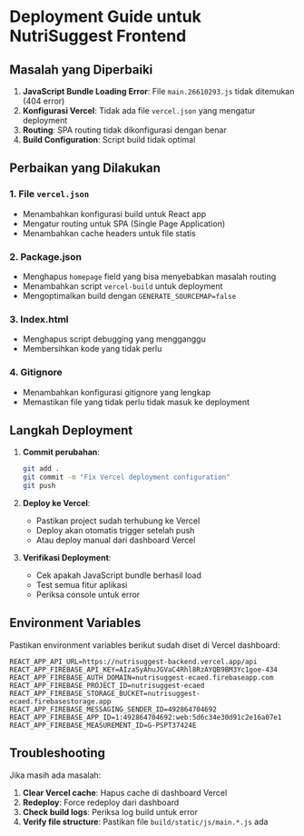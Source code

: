 # Deployment Guide untuk NutriSuggest Frontend

## Masalah yang Diperbaiki

1. **JavaScript Bundle Loading Error**: File `main.26610293.js` tidak ditemukan (404 error)
2. **Konfigurasi Vercel**: Tidak ada file `vercel.json` yang mengatur deployment
3. **Routing**: SPA routing tidak dikonfigurasi dengan benar
4. **Build Configuration**: Script build tidak optimal

## Perbaikan yang Dilakukan

### 1. File `vercel.json`
- Menambahkan konfigurasi build untuk React app
- Mengatur routing untuk SPA (Single Page Application)
- Menambahkan cache headers untuk file statis

### 2. Package.json
- Menghapus `homepage` field yang bisa menyebabkan masalah routing
- Menambahkan script `vercel-build` untuk deployment
- Mengoptimalkan build dengan `GENERATE_SOURCEMAP=false`

### 3. Index.html
- Menghapus script debugging yang mengganggu
- Membersihkan kode yang tidak perlu

### 4. Gitignore
- Menambahkan konfigurasi gitignore yang lengkap
- Memastikan file yang tidak perlu tidak masuk ke deployment

## Langkah Deployment

1. **Commit perubahan**:
   ```bash
   git add .
   git commit -m "Fix Vercel deployment configuration"
   git push
   ```

2. **Deploy ke Vercel**:
   - Pastikan project sudah terhubung ke Vercel
   - Deploy akan otomatis trigger setelah push
   - Atau deploy manual dari dashboard Vercel

3. **Verifikasi Deployment**:
   - Cek apakah JavaScript bundle berhasil load
   - Test semua fitur aplikasi
   - Periksa console untuk error

## Environment Variables

Pastikan environment variables berikut sudah diset di Vercel dashboard:

```
REACT_APP_API_URL=https://nutrisuggest-backend.vercel.app/api
REACT_APP_FIREBASE_API_KEY=AIzaSyAhuJGVaC4Rhl8RzAYQB9BM3Yc1goe-434
REACT_APP_FIREBASE_AUTH_DOMAIN=nutrisuggest-ecaed.firebaseapp.com
REACT_APP_FIREBASE_PROJECT_ID=nutrisuggest-ecaed
REACT_APP_FIREBASE_STORAGE_BUCKET=nutrisuggest-ecaed.firebasestorage.app
REACT_APP_FIREBASE_MESSAGING_SENDER_ID=492864704692
REACT_APP_FIREBASE_APP_ID=1:492864704692:web:5d6c34e30d91c2e16a07e1
REACT_APP_FIREBASE_MEASUREMENT_ID=G-PSPT37424E
```

## Troubleshooting

Jika masih ada masalah:

1. **Clear Vercel cache**: Hapus cache di dashboard Vercel
2. **Redeploy**: Force redeploy dari dashboard
3. **Check build logs**: Periksa log build untuk error
4. **Verify file structure**: Pastikan file `build/static/js/main.*.js` ada 